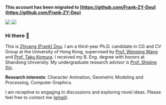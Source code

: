 
**This account has been migrated to [https://github.com/Frank-ZY-Dou](https://github.com/Frank-ZY-Dou)**

[![](https://img.shields.io/badge/website-orange?&style=for-the-badge&logo=Google%20chrome&logoColor=white)](https://frank-zy-dou.github.io/index.html)
[![](https://img.shields.io/badge/google%20scholar-%234285F4.svg?&style=for-the-badge&logo=google-scholar&logoColor=white)](https://scholar.google.com/citations?user=SLRYlKsAAAAJ&hl=en)

### Hi there 👋

This is [Zhiyang (Frank) Dou](https://frank-zy-dou.github.io/).  I am a third-year Ph.D. candidate in CG and CV Group at the University of Hong Kong, supervised by [Prof. Wenping Wang](https://www.cs.hku.hk/people/academic-staff/wenping) and [Prof. Taku Komura](https://www.cs.hku.hk/index.php/people/academic-staff/taku). I received my B. Eng. degree with honors at Shandong University. My undergraduate research advisor is [Prof. Shiqing Xin](http://irc.cs.sdu.edu.cn/~shiqing/index.html).

**Research interests**: Character Animation, Geometric Modeling and Processing, Computer Graphics.

I am receptive to engaging in discussions and exploring novel ideas. Please feel free to contact me ([email](zhiyang0@connect.hku.hk)).



[comment]: <> (**I am looking for PhD to start in Fall 2024. Contact me if you have any leads! 😄**)

